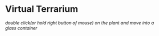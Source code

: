 # Virtual Terrarium

*double click(or hold right button of mouse) on the plant and move into a glass container*
